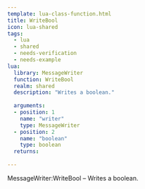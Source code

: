 ```yaml
---
template: lua-class-function.html
title: WriteBool
icon: lua-shared
tags:
  - lua
  - shared
  - needs-verification
  - needs-example
lua:
  library: MessageWriter
  function: WriteBool
  realm: shared
  description: "Writes a boolean."
  
  arguments:
  - position: 1
    name: "writer"
    type: MessageWriter
  - position: 2
    name: "boolean"
    type: boolean
  returns:
    
---
```


<div class="lua__search__keywords">
MessageWriter:WriteBool &#x2013; Writes a boolean.
</div>
